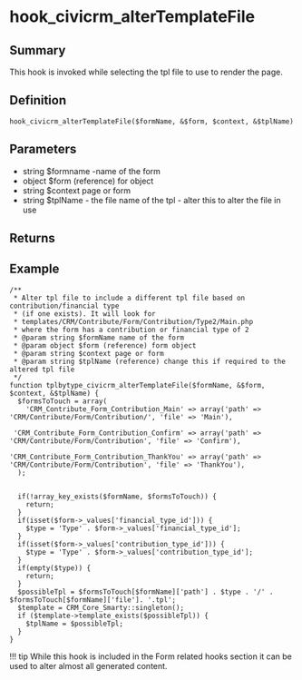 # hook_civicrm_alterTemplateFile

## Summary

This hook is invoked while selecting the tpl file to use to render the
page.

## Definition

    hook_civicrm_alterTemplateFile($formName, &$form, $context, &$tplName)



## Parameters

-   string $formname -name of the form
-   object $form (reference) for object
-   string $context page or form
-   string $tplName - the file name of the tpl - alter this to alter
    the file in use

## Returns

## Example



    /**
     * Alter tpl file to include a different tpl file based on contribution/financial type
     * (if one exists). It will look for
     * templates/CRM/Contribute/Form/Contribution/Type2/Main.php
     * where the form has a contribution or financial type of 2
     * @param string $formName name of the form
     * @param object $form (reference) form object
     * @param string $context page or form
     * @param string $tplName (reference) change this if required to the altered tpl file
     */
    function tplbytype_civicrm_alterTemplateFile($formName, &$form, $context, &$tplName) {
      $formsToTouch = array(
        'CRM_Contribute_Form_Contribution_Main' => array('path' => 'CRM/Contribute/Form/Contribution/', 'file' => 'Main'),

     'CRM_Contribute_Form_Contribution_Confirm' => array('path' =>
    'CRM/Contribute/Form/Contribution', 'file' => 'Confirm'),

    'CRM_Contribute_Form_Contribution_ThankYou' => array('path' =>
    'CRM/Contribute/Form/Contribution', 'file' => 'ThankYou'),
      );


      if(!array_key_exists($formName, $formsToTouch)) {
        return;
      }
      if(isset($form->_values['financial_type_id'])) {
        $type = 'Type' . $form->_values['financial_type_id'];
      }
      if(isset($form->_values['contribution_type_id'])) {
        $type = 'Type' . $form->_values['contribution_type_id'];
      }
      if(empty($type)) {
        return;
      }
      $possibleTpl = $formsToTouch[$formName]['path'] . $type . '/' . $formsToTouch[$formName]['file']. '.tpl';
      $template = CRM_Core_Smarty::singleton();
      if ($template->template_exists($possibleTpl)) {
        $tplName = $possibleTpl;
      }
    }

!!! tip
    While this hook is included in the Form related hooks section it can be used to alter almost all generated content.